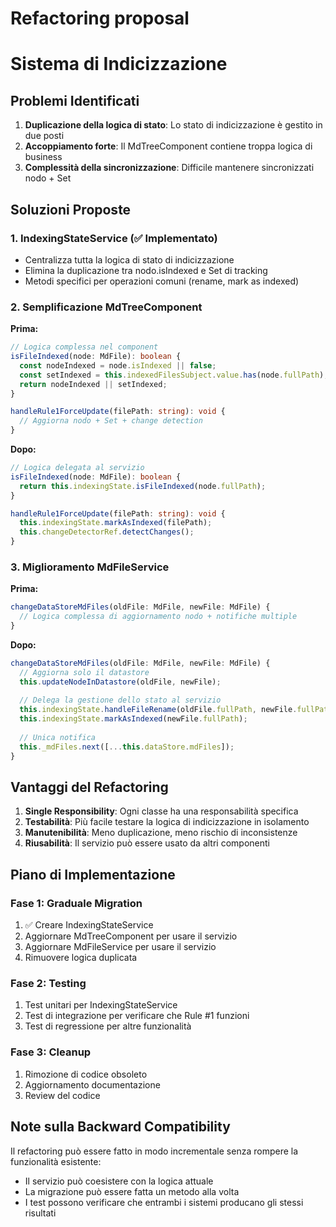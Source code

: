 ﻿# Refactoring proposal

# Sistema di Indicizzazione

## Problemi Identificati

1. **Duplicazione della logica di stato**: Lo stato di indicizzazione è gestito in due posti
2. **Accoppiamento forte**: Il MdTreeComponent contiene troppa logica di business
3. **Complessità della sincronizzazione**: Difficile mantenere sincronizzati nodo + Set

## Soluzioni Proposte

### 1. IndexingStateService (✅ Implementato)

* Centralizza tutta la logica di stato di indicizzazione
* Elimina la duplicazione tra nodo.isIndexed e Set di tracking
* Metodi specifici per operazioni comuni (rename, mark as indexed)

### 2. Semplificazione MdTreeComponent

**Prima:**

```TypeScript
// Logica complessa nel component
isFileIndexed(node: MdFile): boolean {
  const nodeIndexed = node.isIndexed || false;
  const setIndexed = this.indexedFilesSubject.value.has(node.fullPath);
  return nodeIndexed || setIndexed;
}

handleRule1ForceUpdate(filePath: string): void {
  // Aggiorna nodo + Set + change detection
}
```

**Dopo:**

```TypeScript
// Logica delegata al servizio
isFileIndexed(node: MdFile): boolean {
  return this.indexingState.isFileIndexed(node.fullPath);
}

handleRule1ForceUpdate(filePath: string): void {
  this.indexingState.markAsIndexed(filePath);
  this.changeDetectorRef.detectChanges();
}
```

### 3. Miglioramento MdFileService

**Prima:**

```TypeScript
changeDataStoreMdFiles(oldFile: MdFile, newFile: MdFile) {
  // Logica complessa di aggiornamento nodo + notifiche multiple
}
```

**Dopo:**

```TypeScript
changeDataStoreMdFiles(oldFile: MdFile, newFile: MdFile) {
  // Aggiorna solo il datastore
  this.updateNodeInDatastore(oldFile, newFile);
  
  // Delega la gestione dello stato al servizio
  this.indexingState.handleFileRename(oldFile.fullPath, newFile.fullPath);
  this.indexingState.markAsIndexed(newFile.fullPath);
  
  // Unica notifica
  this._mdFiles.next([...this.dataStore.mdFiles]);
}
```

## Vantaggi del Refactoring

1. **Single Responsibility**: Ogni classe ha una responsabilità specifica
2. **Testabilità**: Più facile testare la logica di indicizzazione in isolamento
3. **Manutenibilità**: Meno duplicazione, meno rischio di inconsistenze
4. **Riusabilità**: Il servizio può essere usato da altri componenti

## Piano di Implementazione

### Fase 1: Graduale Migration

1. ✅ Creare IndexingStateService
2. Aggiornare MdTreeComponent per usare il servizio
3. Aggiornare MdFileService per usare il servizio
4. Rimuovere logica duplicata

### Fase 2: Testing

1. Test unitari per IndexingStateService
2. Test di integrazione per verificare che Rule #1 funzioni
3. Test di regressione per altre funzionalità

### Fase 3: Cleanup

1. Rimozione di codice obsoleto
2. Aggiornamento documentazione
3. Review del codice

## Note sulla Backward Compatibility

Il refactoring può essere fatto in modo incrementale senza rompere la funzionalità esistente:

* Il servizio può coesistere con la logica attuale
* La migrazione può essere fatta un metodo alla volta
* I test possono verificare che entrambi i sistemi producano gli stessi risultati

<br />
